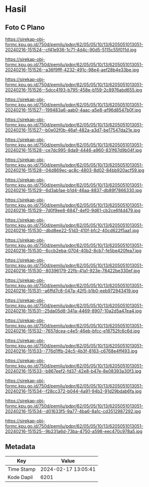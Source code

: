 # Hasil

## Foto C Plano

https://sirekap-obj-formc.kpu.go.id/750d/pemilu/pdpr/62/05/05/10/13/6205051013051-20240216-151524--cf41e936-1c71-4d4c-90d5-5115c55f011d.jpg

https://sirekap-obj-formc.kpu.go.id/750d/pemilu/pdpr/62/05/05/10/13/6205051013051-20240216-151526--a36f9fff-4232-491c-98e4-aef28b4e33be.jpg

https://sirekap-obj-formc.kpu.go.id/750d/pemilu/pdpr/62/05/05/10/13/6205051013051-20240216-151526--5dcc4193-b795-458e-b159-2c8976abd655.jpg

https://sirekap-obj-formc.kpu.go.id/750d/pemilu/pdpr/62/05/05/10/13/6205051013051-20240216-151527--199483a6-aab0-4aac-a5e8-af96d8547b0f.jpg

https://sirekap-obj-formc.kpu.go.id/750d/pemilu/pdpr/62/05/05/10/13/6205051013051-20240216-151527--b0e02f0b-46af-482a-a3d7-be17547da21e.jpg

https://sirekap-obj-formc.kpu.go.id/750d/pemilu/pdpr/62/05/05/10/13/6205051013051-20240216-151528--ce7dc995-8da9-4446-a960-831f67d9b04f.jpg

https://sirekap-obj-formc.kpu.go.id/750d/pemilu/pdpr/62/05/05/10/13/6205051013051-20240216-151528--04d869ec-ac8c-4803-8d02-84bb920acf59.jpg

https://sirekap-obj-formc.kpu.go.id/750d/pemilu/pdpr/62/05/05/10/13/6205051013051-20240216-151529--6d3ab1ae-b1d4-46aa-8837-db89f7866330.jpg

https://sirekap-obj-formc.kpu.go.id/750d/pemilu/pdpr/62/05/05/10/13/6205051013051-20240216-151529--7d0f9ee8-6847-4ef0-9d61-cb2ce6f4d479.jpg

https://sirekap-obj-formc.kpu.go.id/750d/pemilu/pdpr/62/05/05/10/13/6205051013051-20240216-151530--dbd8ee22-51d3-410f-bfc2-40cd622f5aa1.jpg

https://sirekap-obj-formc.kpu.go.id/750d/pemilu/pdpr/62/05/05/10/13/6205051013051-20240216-151530--6ccb2eba-0704-40b2-8cb7-fe5be420fea7.jpg

https://sirekap-obj-formc.kpu.go.id/750d/pemilu/pdpr/62/05/05/10/13/6205051013051-20240216-151530--80396179-22fb-41a1-923e-78422be330ef.jpg

https://sirekap-obj-formc.kpu.go.id/750d/pemilu/pdpr/62/05/05/10/13/6205051013051-20240216-151531--a6ffd7c8-047a-42f5-b1b0-eeb972943419.jpg

https://sirekap-obj-formc.kpu.go.id/750d/pemilu/pdpr/62/05/05/10/13/6205051013051-20240216-151531--25da05d8-341a-4469-8907-10a2d5a47ea4.jpg

https://sirekap-obj-formc.kpu.go.id/750d/pemilu/pdpr/62/05/05/10/13/6205051013051-20240216-151532--7657dcea-c4e5-46eb-bfcc-e16752fc6c6d.jpg

https://sirekap-obj-formc.kpu.go.id/750d/pemilu/pdpr/62/05/05/10/13/6205051013051-20240216-151533--776d1ffb-24c5-4b3f-8163-c6768e4ff493.jpg

https://sirekap-obj-formc.kpu.go.id/750d/pemilu/pdpr/62/05/05/10/13/6205051013051-20240216-151533--b867eef2-fd37-42e8-b47e-8e08393a30f3.jpg

https://sirekap-obj-formc.kpu.go.id/750d/pemilu/pdpr/62/05/05/10/13/6205051013051-20240216-151534--f28cc372-b044-4a91-94b2-91d29bdab6fa.jpg

https://sirekap-obj-formc.kpu.go.id/750d/pemilu/pdpr/62/05/05/10/13/6205051013051-20240216-151534--d01633f5-9a77-4ba6-8a1c-cd3512987292.jpg

https://sirekap-obj-formc.kpu.go.id/750d/pemilu/pdpr/62/05/05/10/13/6205051013051-20240216-151525--9b231a6d-73ba-4750-a598-eec470c978a5.jpg


## Metadata

| Key        | Value               |
| ---------- | ------------------- |
| Time Stamp | 2024-02-17 13:05:41 |
| Kode Dapil | 6201                |



